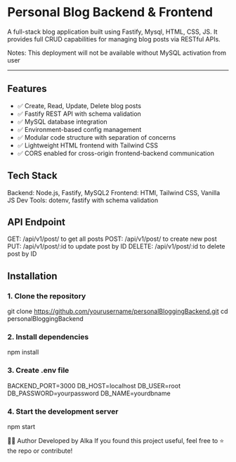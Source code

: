 # Personal Blog Backend & Frontend

A full-stack blog application built using Fastify, Mysql, HTML, CSS, JS. It provides full CRUD capabilities for managing blog posts via RESTful APIs.

Notes: This deployment will not be available without MySQL activation from user

---

## Features

- ✅ Create, Read, Update, Delete blog posts
- ✅ Fastify REST API with schema validation
- ✅ MySQL database integration
- ✅ Environment-based config management
- ✅ Modular code structure with separation of concerns
- ✅ Lightweight HTML frontend with Tailwind CSS
- ✅ CORS enabled for cross-origin frontend-backend communication

## Tech Stack

Backend: Node.js, Fastify, MySQL2
Frontend: HTMl, Tailwind CSS, Vanilla JS
Dev Tools: dotenv, fastify with schema validation

## API Endpoint

GET: /api/v1/post/ to get all posts
POST: /api/v1/post/ to create new post
PUT: /api/v1/post/:id to update post by ID
DELETE: /api/v1/post/:id to delete post by ID

## Installation

### 1. Clone the repository
git clone https://github.com/yourusername/personalBloggingBackend.git
cd personalBloggingBackend

### 2. Install dependencies
npm install

### 3. Create .env file
BACKEND_PORT=3000
DB_HOST=localhost
DB_USER=root
DB_PASSWORD=yourpassword
DB_NAME=yourdbname

### 4. Start the development server
npm start


👨‍💻 Author
Developed by Alka
If you found this project useful, feel free to ⭐ the repo or contribute!